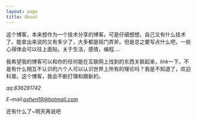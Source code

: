 ```yaml
---
layout: page
title: About
---
```


这个博客，本来想作为一个技术分享的博客。可是仔细想想，自己又有什么技术了。能拿出来说的又有多少了，大多都是班门弄斧。但是总之要写点什么吧，一些心得体会可以往上面贴，关于生活，感情，编程....

我希望我的博客可以和你的任何能在互联网上找到的东西关联起来，*link*一下。不是有什么相互不认识的六个人可以认识世界上所有的理论吗？我是不知道了，欢迎科普。这个博客，我会不断打理和跟新的。

*qq:836281742*

*E-mail:ashen19@hotmail.com*

还有什么了~明天再说吧



